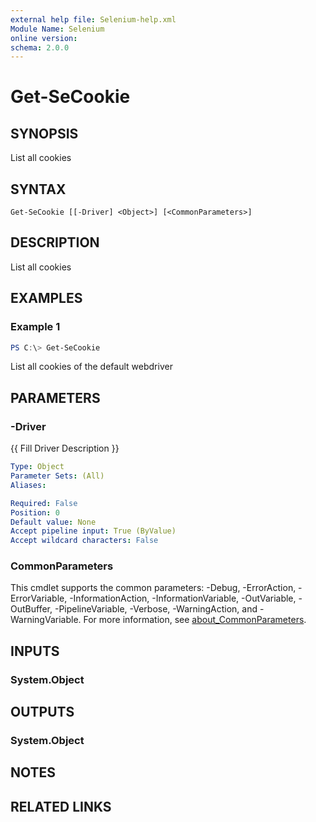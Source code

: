 ```yaml
---
external help file: Selenium-help.xml
Module Name: Selenium
online version:
schema: 2.0.0
---
```


# Get-SeCookie

## SYNOPSIS
List all cookies

## SYNTAX

```
Get-SeCookie [[-Driver] <Object>] [<CommonParameters>]
```

## DESCRIPTION
List all cookies

## EXAMPLES

### Example 1
```powershell
PS C:\> Get-SeCookie
```

List all cookies of the default webdriver

## PARAMETERS

### -Driver
{{ Fill Driver Description }}

```yaml
Type: Object
Parameter Sets: (All)
Aliases:

Required: False
Position: 0
Default value: None
Accept pipeline input: True (ByValue)
Accept wildcard characters: False
```

### CommonParameters
This cmdlet supports the common parameters: -Debug, -ErrorAction, -ErrorVariable, -InformationAction, -InformationVariable, -OutVariable, -OutBuffer, -PipelineVariable, -Verbose, -WarningAction, and -WarningVariable. For more information, see [about_CommonParameters](http://go.microsoft.com/fwlink/?LinkID=113216).

## INPUTS

### System.Object

## OUTPUTS

### System.Object
## NOTES

## RELATED LINKS
